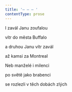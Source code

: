 ```yaml
---
title: '– – – '
contentType: prose
---
```


I zavál Janu zoufalou

vítr do města Buffalo

a druhou Janu vítr zavál

až kamsi za Montreal

Neb manželé i milenci

po světě jako brabenci

se rozlezli v těch dobách zlých
